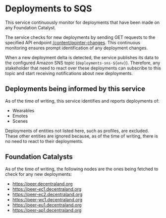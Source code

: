 # Deployments to SQS

This service continuously monitor for deployments that have been made on any Foundation Catalyst.

The service checks for new deployments by sending GET requests to the specified API endpoint [/content/pointer-changes](https://decentraland.github.io/catalyst-api-specs/#tag/Content-Server/operation/getPointerChanges). This continuous monitoring ensures prompt identification of any deployment changes.

When a new deployment delta is detected, the service publishes its data to the configured Amazon SNS topic (`deployments-sns-${env}`). Therefore, any stakeholder that need to react over these deployments can subscribe to this topic and start receiving notifications about new deployments.

## Deployments being informed by this service

As of the time of writing, this service identifies and reports deployments of:
* Wearables
* Emotes
* Scenes

Deployments of entities not listed here, such as profiles, are excluded. These other entities are ignored because, as of the time of writing, there is no need to react to their deployments.

## Foundation Catalysts

As of the time of writing, the following nodes are the ones being fetched to check for any new deployments:

* https://peer.decentraland.org
* https://peer-ec1.decentraland.org
* https://peer-ec2.decentraland.org
* https://peer-wc1.decentraland.org
* https://peer-eu1.decentraland.org
* https://peer-ap1.decentraland.org